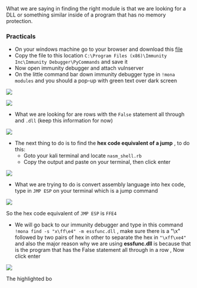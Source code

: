 What we are saying in finding the right module is that we are looking for a DLL or something similar inside of a program that has no memory protection.

### Practicals

- On your windows machine go to your browser and download this [file](https://github.com/corelan/mona/blob/master/mona.py)
- Copy the file to this location `C:\Program Files (x86)\Immunity Inc\Immunity Debugger\PyCommands` and save it
- Now open immunity debugger and attach vulnserver
- On the little command bar down immunity debugger type in `!mona modules` and you should a pop-up with green text over dark screen

![](https://i.imgur.com/9Iohr5p.png)

![](https://i.imgur.com/19zh7e6.png)

- What we are looking for are rows with the `False` statement all through and `.dll` (keep this information for now)

![](https://i.imgur.com/QR7wUnD.png)

- The next thing to do is to find the **hex code equivalent of a jump** , to do this:
	- Goto your kali terminal and locate `nasm_shell.rb`
	- Copy the output and paste on your terminal, then click enter

![](https://i.imgur.com/pzDMUSn.png)

- What we are trying to do is convert assembly language into hex code, type in `JMP ESP` on your terminal which is a jump command

![](https://i.imgur.com/gatZgbH.png)

So the hex code equivalent of `JMP ESP` is `FFE4` 

- We will go back to our immunity debugger and type in this command `!mona find -s "x\ff\e4" -m essfunc.dll` , make sure there is a "\x" followed by two pairs of hex in other to separate the hex in `"\xff\xe4"` and also the major reason why we are using **essfunc.dll** is because that is the program that has the False statement all through in a row , Now click enter

![](https://i.imgur.com/2iJD21A.png)

The highlighted bo
